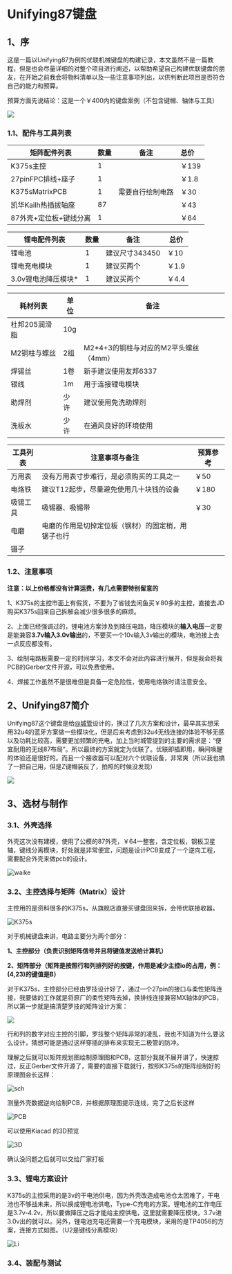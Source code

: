 # Unifying87键盘

## 1、序

这是一篇以Unifying87为例的优联机械键盘的构建记录，本文虽然不是一篇教程，但是也会尽量详细的对整个项目进行阐述，以帮助希望自己构建优联键盘的朋友，在开始之前我会将物料清单以及一些注意事项列出，以供判断此项目是否符合自己的能力和预算。

预算方面先说结论：这是一个￥400内的键盘案例（不包含键帽、轴体与工具）

![](https://i.imgur.com/0JSJ8QS.jpg)

### 1.1、配件与工具列表

| 矩阵配件列表           | 数量 | 备注             | 总价  |
| ---------------------- | ---- | ---------------- | :---- |
| K375s主控              | 1    |                  | ￥139 |
| 27pinFPC排线+座子      | 1    |                  | ￥1.8 |
| K375sMatrixPCB         | 1    | 需要自行绘制电路 | ￥30  |
| 凯华Kailh热插拔轴座    | 87   |                  | ￥43  |
| 87外壳+定位板+键线分离 | 1    |                  | ￥64  |



| 锂电配件列表        | 数量 | 备注           | 总价  |
| ------------------- | ---- | -------------- | ----- |
| 锂电池              | 1    | 建议尺寸343450 | ￥10  |
| 锂电充电模块        | 1    | 建议买两个     | ￥1.9 |
| 3.0v锂电池降压模块* | 1    | 建议买两个     | ￥4.4 |

[^]: *购买此模块的时候需要注意输入电压范围，锂电池是4.2v~3.7v



| 耗材列表      | 单位 | 备注                                  |
| ------------- | ---- | ------------------------------------- |
| 杜邦205润滑脂 | 10g  |                                       |
| M2铜柱与螺丝  | 2组  | M2*4+3的铜柱与对应的M2平头螺丝（4mm） |
| 焊锡丝        | 1卷  | 新手建议使用友邦6337                  |
| 银线          | 1m   | 用于连接锂电模块                      |
| 助焊剂        | 少许 | 建议使用免洗助焊剂                    |
| 洗板水        | 少许 | 在通风良好的环境使用                  |



| 工具列表 | 注意事项与备注                                     | 预算参考 |
| -------- | -------------------------------------------------- | -------- |
| 万用表   | 没有万用表寸步难行，是必须购买的工具之一           | ￥50     |
| 电烙铁   | 建议T12起步，尽量避免使用几十块钱的设备            | ￥180    |
| 吸锡工具 | 吸锡器、吸锡带                                     | ￥30     |
| 电磨     | 电磨的作用是切掉定位板（钢材）的固定梢，用锯子也行 |          |
| 镊子     |                                                    |          |



### 1.2、注意事项

**注意：以上价格都没有计算运费，有几点需要特别留意的**

1、K375s的主控市面上有假货，不要为了省钱去闲鱼买￥80多的主控，直接去JD购买K375s回来自己拆解会减少很多很多的麻烦。

2、上面已经强调过的，锂电池方案涉及到降压电路，降压模块的**输入电压**一定要是能兼容**3.7v输入3.0v输出**的，不要买一个10v输入3v输出的模块，电池接上去一点反应都没有。

3、绘制电路板需要一定的时间学习，本文不会对此内容进行展开，但是我会将我PCB的Gerber文件开源，可以免费使用。

4、焊接工作虽然不是很难但是具备一定危险性，使用电烙铁时请注意安全。



## 2、Unifying87简介

Unifying87这个键盘是给[@城管](https://space.bilibili.com/7333114/?spm_id_from=333.999.0.0)设计的，换过了几次方案和设计，最早其实想采用32u4的蓝牙方案做一些模块化，但是后来考虑到32u4无线连接的体验不够无感以及功耗比较高，需要更加频繁的充电，加上当时城管提到的主要的需求是：“便宜耐用的无线87布局”。所以最终的方案就定为优联了。优联即插即用，瞬间唤醒的体验还是很好的。而且一个接收器可以配对六个优联设备，非常爽（所以我也搞了一把自己用，但是Z键帽装反了，拍照的时候没发现）

![](https://i.imgur.com/f75S1wG.jpg)

## 3、选材与制作

### 3.1、外壳选择

外壳这次没有建模，使用了公模的87外壳，￥64一整套，含定位板，钢板卫星轴，键线分离模块，好处就是非常便宜，问题是设计PCB变成了一个逆向工程，需要配合外壳来做pcb的设计。

![waike](https://i.imgur.com/sd7XBcz.png)

### 3.2、主控选择与矩阵（Matrix）设计

主控用的是资料很多的K375s，从旗舰店直接买键盘回来拆，会带优联接收器。

![K375s](https://i.imgur.com/tbDBJ25.png)

对于机械键盘来讲，电路主要分为两个部分：

**1、主控部分（负责识别矩阵信号并且将键值发送给计算机）**

**2、矩阵部分（矩阵是按照行和列排列好的按键，作用是减少主控io的占用，例：(4,23)的键值是B）**

对于K375s，主控部分已经由罗技设计好了，通过一个27pin的接口与柔性矩阵连接，我要做的工作就是将原厂的柔性矩阵去掉，换排线连接兼容MX轴体的PCB，所以第一步就是搞清楚罗技的矩阵设计方案：

![](https://i.imgur.com/EMbdMWT.png)

行和列的数字对应主控的引脚，罗技整个矩阵非常的凌乱，我也不知道为什么要这么设计，猜想可能是通过这样穿插的排布来实现无二极管的防冲。

理解之后就可以矩阵规划图绘制原理图和PCB，这部分我就不展开讲了，快速掠过，反正Gerber文件开源了，需要的直接下载就行，按照K375s的矩阵绘制好的原理图会长这样：

![sch](https://i.imgur.com/k8Vt36F.png)

测量外壳数据逆向绘制PCB，并根据原理图提示连线，完了之后长这样

![PCB](https://i.imgur.com/zLh7J0M.png)

可以使用Kiacad 的3D预览

![3D](https://i.imgur.com/pvIGPdz.png)

确认没问题之后就可以交给厂家打板

### 3.3、锂电方案设计

K375s的主控采用的是3v的干电池供电，因为外壳改造成电池仓太困难了，干电池也不够战未来，所以换成锂电池供电，Type-C充电的方案。锂电池的工作电压是3.7v-4.2v，所以要做降压之后才能给主控供电，这里就需要降压模块，3.7v进3.0v出的就可以。另外，锂电池充电还需要一个充电模块，采用的是TP4056的方案，连接方式如图。（U2是键线分离模块）

![Li](https://i.imgur.com/LuuMA7N.png)





### 3.4、装配与测试


